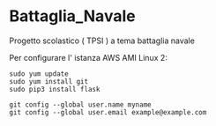 # Battaglia_Navale
Progetto scolastico ( TPSI ) a tema battaglia navale

Per configurare l' istanza AWS AMI Linux 2:

```
sudo yum update
sudo yum install git
sudo pip3 install flask

git config --global user.name myname
git config --global user.email example@example.com

```
